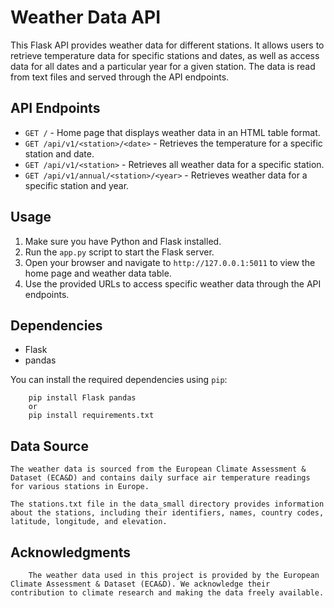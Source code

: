 # Weather Data API

This Flask API provides weather data for different stations. It allows users to retrieve temperature data for specific stations and dates, as well as access data for all dates and a particular year for a given station. The data is read from text files and served through the API endpoints.

## API Endpoints

- `GET /` - Home page that displays weather data in an HTML table format.
- `GET /api/v1/<station>/<date>` - Retrieves the temperature for a specific station and date.
- `GET /api/v1/<station>` - Retrieves all weather data for a specific station.
- `GET /api/v1/annual/<station>/<year>` - Retrieves weather data for a specific station and year.

## Usage

1. Make sure you have Python and Flask installed.
2. Run the `app.py` script to start the Flask server.
3. Open your browser and navigate to `http://127.0.0.1:5011` to view the home page and weather data table.
4. Use the provided URLs to access specific weather data through the API endpoints.

## Dependencies

- Flask
- pandas

You can install the required dependencies using `pip`:


        pip install Flask pandas 
        or
        pip install requirements.txt



## Data Source
    The weather data is sourced from the European Climate Assessment & Dataset (ECA&D) and contains daily surface air temperature readings for various stations in Europe.

    The stations.txt file in the data_small directory provides information about the stations, including their identifiers, names, country codes, latitude, longitude, and elevation.


## Acknowledgments
        The weather data used in this project is provided by the European Climate Assessment & Dataset (ECA&D). We acknowledge their contribution to climate research and making the data freely available.